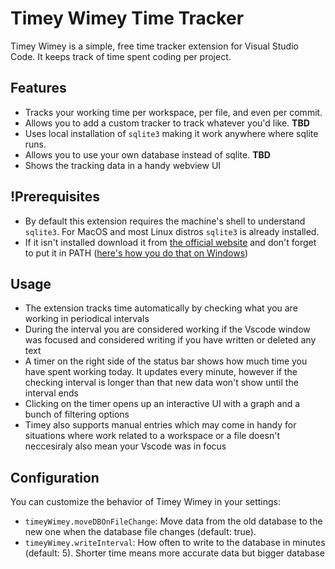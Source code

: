 # Timey Wimey Time Tracker

Timey Wimey is a simple, free time tracker extension for Visual Studio Code. It keeps track of time spent coding per project.

## Features

- Tracks your working time per workspace, per file, and even per commit.
- Allows you to add a custom tracker to track whatever you'd like. **TBD**
- Uses local installation of `sqlite3` making it work anywhere where sqlite runs.
- Allows you to use your own database instead of sqlite. **TBD**
- Shows the tracking data in a handy webview UI

## !Prerequisites

- By default this extension requires the machine's shell to understand `sqlite3`. For MacOS and most Linux distros `sqlite3` is already installed.
- If it isn't installed download it from [the official website](https://sqlite.org/download.html) and don't forget to put it in PATH ([here's how you do that on Windows](https://stackoverflow.com/a/9546345/14004902))

## Usage

- The extension tracks time automatically by checking what you are working in periodical intervals
- During the interval you are considered working if the Vscode window was focused and considered writing if you have written or deleted any text
- A timer on the right side of the status bar shows how much time you have spent working today. It updates every minute, however if the checking interval is longer than that new data won't show until the interval ends
- Clicking on the timer opens up an interactive UI with a graph and a bunch of filtering options
- Timey also supports manual entries which may come in handy for situations where work related to a workspace or a file doesn't neccesiraly also mean your Vscode was in focus

## Configuration

You can customize the behavior of Timey Wimey in your settings:

- `timeyWimey.moveDBOnFileChange`: Move data from the old database to the new one when the database file changes (default: true).
- `timeyWimey.writeInterval`: How often to write to the database in minutes (default: 5). Shorter time means more accurate data but bigger database
